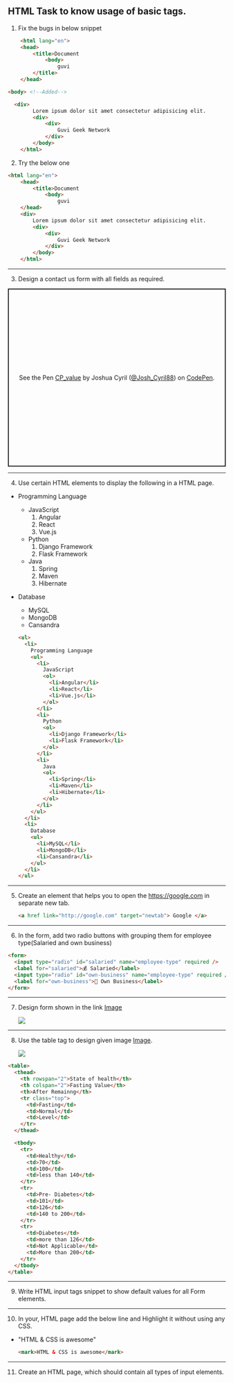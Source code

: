## HTML Task to know usage of basic tags.

1. Fix the bugs in below snippet

  ```HTML
      <html lang="en">
      <head>
          <title>Document
              <body>
                  guvi
          </title>
      </head>
  ```

  ```HTML
  <body> <!--Added-->
  ```

  ```HTML
    <div>
          Lorem ipsum dolor sit amet consectetur adipisicing elit.
          <div>
              <div>
                  Guvi Geek Network
              </div>
          </body>
      </html>
  ```

2. Try the below one

  ```HTML
  <html lang="en">
      <head>
          <title>Document
              <body>
                  guvi
      </head>
      <div>
          Lorem ipsum dolor sit amet consectetur adipisicing elit.
          <div>
              <div>
                  Guvi Geek Network
              </div>
          </body>
      </html>
  ```

---

3. Design a contact us form with all fields as required.
<p class="codepen" data-height="411" data-theme-id="dark" data-default-tab="js,result" data-user="Josh_Cyril88" data-slug-hash="PobMzLG" style="height: 411px; box-sizing: border-box; display: flex; align-items: center; justify-content: center; border: 2px solid; margin: 1em 0; padding: 1em;" data-pen-title="CP_value">
  <span>See the Pen <a href="https://codepen.io/Josh_Cyril88/pen/PobMzLG">
  CP_value</a> by Joshua Cyril (<a href="https://codepen.io/Josh_Cyril88">@Josh_Cyril88</a>)
  on <a href="https://codepen.io">CodePen</a>.</span>
</p>
<script async src="https://cpwebassets.codepen.io/assets/embed/ei.js"></script>

---

4. Use certain HTML elements to display the following in a HTML page.

- Programming Language
  - JavaScript
    1. Angular
    2. React
    3. Vue.js
  - Python
    1. Django Framework
    2. Flask Framework
  - Java
    1. Spring
    2. Maven
    3. Hibernate
- Database

  - MySQL
  - MongoDB
  - Cansandra

  ```HTML
  <ul>
    <li>
      Programming Language
      <ul>
        <li>
          JavaScript
          <ol>
            <li>Angular</li>
            <li>React</li>
            <li>Vue.js</li>
          </ol>
        </li>
        <li>
          Python
          <ol>
            <li>Django Framework</li>
            <li>Flask Framework</li>
          </ol>
        </li>
        <li>
          Java
          <ol>
            <li>Spring</li>
            <li>Maven</li>
            <li>Hibernate</li>
          </ol>
        </li>
      </ul>
    </li>
    <li>
      Database
      <ul>
        <li>MySQL</li>
        <li>MongoDB</li>
        <li>Cansandra</li>
      </ul>
    </li>
  </ul>
  ```

---

5. Create an element that helps you to open the https://google.com in separate new tab.

   ```html
   <a href link="http://google.com" target="newtab"> Google </a>
   ```

---

6. In the form, add two radio buttons with grouping them for employee type(Salaried and own business)

  ```html
  <form>
    <input type="radio" id="salaried" name="employee-type" required />
    <label for="salaried">💰 Salaried</label>
    <input type="radio" id="own-business" name="employee-type" required />
    <label for="own-business">💼 Own Business</label>
  </form>
  ```

---

7. Design form shown in the link [Image](http://evc-cit.info/cit040/formguide/card_0.png)

   <img src="http://evc-cit.info/cit040/formguide/card_0.png">

---

8. Use the table tag to design given image [Image](https://www.bapugraphics.com/assets/img/port_upload_dir/table-4.jpg).

   <img src="https://www.bapugraphics.com/assets/img/port_upload_dir/table-4.jpg">

  ```html
  <table>
    <thead>
      <th rowspan="2">State of health</th>
      <th colspan="2">Fasting Value</th>
      <th>After Remainng</th>
      <tr class="top">
        <td>Fasting</td>
        <td>Normal</td>
        <td>Level</td>
      </tr>
    </thead>

    <tbody>
      <tr>
        <td>Healthy</td>
        <td>70</td>
        <td>100</td>
        <td>less than 140</td>
      </tr>
      <tr>
        <td>Pre- Diabetes</td>
        <td>101</td>
        <td>126</td>
        <td>140 to 200</td>
      </tr>
      <tr>
        <td>Diabetes</td>
        <td>more than 126</td>
        <td>Not Applicable</td>
        <td>More than 200</td>
      </tr>
    </tbody>
  </table>
  ```

---

9. Write HTML input tags snippet to show default values for all Form elements.

---

10. In your, HTML page add the below line and Highlight it without using any CSS.

- "HTML & CSS is awesome"

  ```html
  <mark>HTML & CSS is awesome</mark>
  ```

---

11. Create an HTML page, which should contain all types of input elements.

